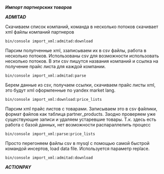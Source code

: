 ***Импорт партнерских товаров***

***ADMITAD***

Скачиваем список компаний, команда в несколько потоков скачивает xml файлы компаний партнеров

    bin/console import_xml:admitad:download
    
Парсим полулченные xml, ззаписываем их в csv файлы, работа в несколько потоков. 
Использованы csv для возможности использовать несколько потоков. В эти csv пишутся названия компаний и ссылка на получение 
прайс листа для каждой компании.
    
    bin/console import_xml:admitad:parse

Берем данные из csv, получаем ссылки, скачиваем прайс листы xml, это будут xml оформленные по yandex market lang.
    
    bin/console import_xml:download:price_lists

Парсим xml прайс листов с товарами. Записываем это в csv файлики, формат файлов как таблица partner_products.
Заодно проверяем уже существующие записи и удаляем устаревшие товары. Т.к. здесь есть работа с базой данных, 
нет возможности распараллелить процесс
    
    bin/console import_xml:parse:price_lists

Просто перегоняем файлы csv в mysql с помощью самой быстрой командой инсертов, load data file. Используется параметр
replace.
    
    bin/console import_xml:admitad:download

***ACTIONPAY***

